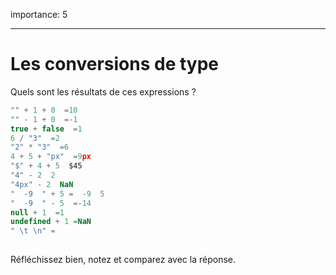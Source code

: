 importance: 5

---

# Les conversions de type 

Quels sont les résultats de ces expressions ?

```js no-beautify
"" + 1 + 0  =10
"" - 1 + 0  =-1
true + false  =1
6 / "3"  =2
"2" * "3"  =6
4 + 5 + "px"  =9px
"$" + 4 + 5  $45
"4" - 2  2
"4px" - 2  NaN
"  -9  " + 5 =  -9  5
"  -9  " - 5  =-14
null + 1  =1
undefined + 1 =NaN
" \t \n" =    
 
```

Réfléchissez bien, notez et comparez avec la réponse.
